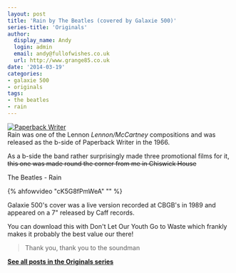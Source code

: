 ```yaml
---
layout: post
title: 'Rain by The Beatles (covered by Galaxie 500)'
series-title: 'Originals'
author:
  display_name: Andy
  login: admin
  email: andy@fullofwishes.co.uk
  url: http://www.grange85.co.uk
date: '2014-03-19'
categories:
- galaxie 500
- originals
tags:
- the beatles
- rain
---
```

<p><a href="http://www.flickr.com/photos/tom1231/322775793/" title="Paperback Writer by Marxchivist, on Flickr"><img class="aligncenter" src="https://farm1.staticflickr.com/127/322775793_75f340b745.jpg" alt="Paperback Writer"></a><br />
Rain was one of the Lennon <em>Lennon/McCartney </em>compositions and was released as the b-side of Paperback Writer in the 1966. </p>
<p>As a b-side the band rather surprisingly made three promotional films for it, <del datetime="2020-10-09">this one was made round the corner from me in Chiswick House</del></p>
<p>The Beatles - Rain<br />



{% ahfowvideo "cK5G8fPmWeA" "" %}


<p>Galaxie 500's cover was a live version recorded at CBGB's in 1989 and appeared on a 7" released by Caff records.</p>
<p>You can download this with Don't Let Our Youth Go to Waste which frankly makes it probably the best value our there!</p>
<blockquote><p>Thank you, thank you to the soundman</p></blockquote>
<p><strong><a href="/category/originals/" title="List: Originals">See all posts in the Originals series</a></strong></p>
